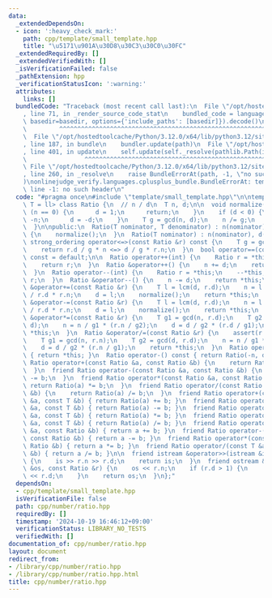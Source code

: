 ```yaml
---
data:
  _extendedDependsOn:
  - icon: ':heavy_check_mark:'
    path: cpp/template/small_template.hpp
    title: "\u5171\u901A\u30D8\u30C3\u30C0\u30FC"
  _extendedRequiredBy: []
  _extendedVerifiedWith: []
  _isVerificationFailed: false
  _pathExtension: hpp
  _verificationStatusIcon: ':warning:'
  attributes:
    links: []
  bundledCode: "Traceback (most recent call last):\n  File \"/opt/hostedtoolcache/Python/3.12.0/x64/lib/python3.12/site-packages/onlinejudge_verify/documentation/build.py\"\
    , line 71, in _render_source_code_stat\n    bundled_code = language.bundle(stat.path,\
    \ basedir=basedir, options={'include_paths': [basedir]}).decode()\n          \
    \         ^^^^^^^^^^^^^^^^^^^^^^^^^^^^^^^^^^^^^^^^^^^^^^^^^^^^^^^^^^^^^^^^^^^^^^^^^^^^^^^^^\n\
    \  File \"/opt/hostedtoolcache/Python/3.12.0/x64/lib/python3.12/site-packages/onlinejudge_verify/languages/cplusplus.py\"\
    , line 187, in bundle\n    bundler.update(path)\n  File \"/opt/hostedtoolcache/Python/3.12.0/x64/lib/python3.12/site-packages/onlinejudge_verify/languages/cplusplus_bundle.py\"\
    , line 401, in update\n    self.update(self._resolve(pathlib.Path(included), included_from=path))\n\
    \                ^^^^^^^^^^^^^^^^^^^^^^^^^^^^^^^^^^^^^^^^^^^^^^^^^^^^^^^^^\n \
    \ File \"/opt/hostedtoolcache/Python/3.12.0/x64/lib/python3.12/site-packages/onlinejudge_verify/languages/cplusplus_bundle.py\"\
    , line 260, in _resolve\n    raise BundleErrorAt(path, -1, \"no such header\"\
    )\nonlinejudge_verify.languages.cplusplus_bundle.BundleErrorAt: template/small_template.hpp:\
    \ line -1: no such header\n"
  code: "#pragma once\n#include \"template/small_template.hpp\"\n\ntemplate <typename\
    \ T = ll> class Ratio {\n  // n / d\n  T n, d;\n\n  void normalize() {\n    if\
    \ (n == 0) {\n      d = 1;\n      return;\n    }\n    if (d < 0) {\n      n =\
    \ -n;\n      d = -d;\n    }\n    T g = gcd(n, d);\n    n /= g;\n    d /= g;\n\
    \  }\n\npublic:\n  Ratio(T nominator, T denominator) : n(nominator), d(denominator)\
    \ {\n    normalize();\n  }\n  Ratio(T nominator) : n(nominator), d(1) {}\n\n \
    \ strong_ordering operator<=>(const Ratio &r) const {\n    T g = gcd(d, r.d);\n\
    \    return r.d / g * n <=> d / g * r.n;\n  }\n  bool operator==(const Ratio &r)\
    \ const = default;\n\n  Ratio operator++(int) {\n    Ratio r = *this;\n    ++*this;\n\
    \    return r;\n  }\n  Ratio &operator++() {\n    n += d;\n    return *this;\n\
    \  }\n  Ratio operator--(int) {\n    Ratio r = *this;\n    --*this;\n    return\
    \ r;\n  }\n  Ratio &operator--() {\n    n -= d;\n    return *this;\n  }\n  Ratio\
    \ &operator+=(const Ratio &r) {\n    T l = lcm(d, r.d);\n    n = l / d * n + l\
    \ / r.d * r.n;\n    d = l;\n    normalize();\n    return *this;\n  }\n  Ratio\
    \ &operator-=(const Ratio &r) {\n    T l = lcm(d, r.d);\n    n = l / d * n - l\
    \ / r.d * r.n;\n    d = l;\n    normalize();\n    return *this;\n  }\n  Ratio\
    \ &operator*=(const Ratio &r) {\n    T g1 = gcd(n, r.d);\n    T g2 = gcd(r.n,\
    \ d);\n    n = n / g1 * (r.n / g2);\n    d = d / g2 * (r.d / g1);\n    return\
    \ *this;\n  }\n  Ratio &operator/=(const Ratio &r) {\n    assert(r.n != 0);\n\
    \    T g1 = gcd(n, r.n);\n    T g2 = gcd(d, r.d);\n    n = n / g1 * (r.d / g2);\n\
    \    d = d / g2 * (r.n / g1);\n    return *this;\n  }\n  Ratio operator+() const\
    \ { return *this; }\n  Ratio operator-() const { return Ratio(-n, d); }\n\n  friend\
    \ Ratio operator+(const Ratio &a, const Ratio &b) {\n    return Ratio(a) += b;\n\
    \  }\n  friend Ratio operator-(const Ratio &a, const Ratio &b) {\n    return Ratio(a)\
    \ -= b;\n  }\n  friend Ratio operator*(const Ratio &a, const Ratio &b) {\n   \
    \ return Ratio(a) *= b;\n  }\n  friend Ratio operator/(const Ratio &a, const Ratio\
    \ &b) {\n    return Ratio(a) /= b;\n  }\n  friend Ratio operator+(const Ratio\
    \ &a, const T &b) { return Ratio(a) += b; }\n  friend Ratio operator-(const Ratio\
    \ &a, const T &b) { return Ratio(a) -= b; }\n  friend Ratio operator*(const Ratio\
    \ &a, const T &b) { return Ratio(a) *= b; }\n  friend Ratio operator/(const Ratio\
    \ &a, const T &b) { return Ratio(a) /= b; }\n  friend Ratio operator+(const T\
    \ &a, const Ratio &b) { return a += b; }\n  friend Ratio operator-(const T &a,\
    \ const Ratio &b) { return a -= b; }\n  friend Ratio operator*(const T &a, const\
    \ Ratio &b) { return a *= b; }\n  friend Ratio operator/(const T &a, const Ratio\
    \ &b) { return a /= b; }\n\n  friend istream &operator>>(istream &is, Ratio &r)\
    \ {\n    is >> r.n >> r.d;\n    return is;\n  }\n  friend ostream &operator<<(ostream\
    \ &os, const Ratio &r) {\n    os << r.n;\n    if (r.d > 1) {\n      os << '/'\
    \ << r.d;\n    }\n    return os;\n  }\n};"
  dependsOn:
  - cpp/template/small_template.hpp
  isVerificationFile: false
  path: cpp/number/ratio.hpp
  requiredBy: []
  timestamp: '2024-10-19 16:46:12+09:00'
  verificationStatus: LIBRARY_NO_TESTS
  verifiedWith: []
documentation_of: cpp/number/ratio.hpp
layout: document
redirect_from:
- /library/cpp/number/ratio.hpp
- /library/cpp/number/ratio.hpp.html
title: cpp/number/ratio.hpp
---
```

